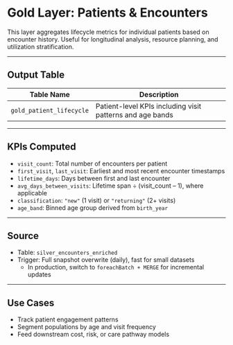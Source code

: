 # Gold Layer: Patients & Encounters

This layer aggregates lifecycle metrics for individual patients based on encounter history. Useful for longitudinal analysis, resource planning, and utilization stratification.

---

## Output Table

| Table Name              | Description                                                |
|-------------------------|------------------------------------------------------------|
| `gold_patient_lifecycle`| Patient-level KPIs including visit patterns and age bands  |

---

## KPIs Computed

- `visit_count`: Total number of encounters per patient  
- `first_visit`, `last_visit`: Earliest and most recent encounter timestamps  
- `lifetime_days`: Days between first and last encounter  
- `avg_days_between_visits`: Lifetime span ÷ (visit_count – 1), where applicable  
- `classification`: `"new"` (1 visit) or `"returning"` (2+ visits)  
- `age_band`: Binned age group derived from `birth_year`

---

## Source

- Table: `silver_encounters_enriched`  
- Trigger: Full snapshot overwrite (daily), fast for small datasets  
  - In production, switch to `foreachBatch + MERGE` for incremental updates

---

## Use Cases

- Track patient engagement patterns  
- Segment populations by age and visit frequency  
- Feed downstream cost, risk, or care pathway models